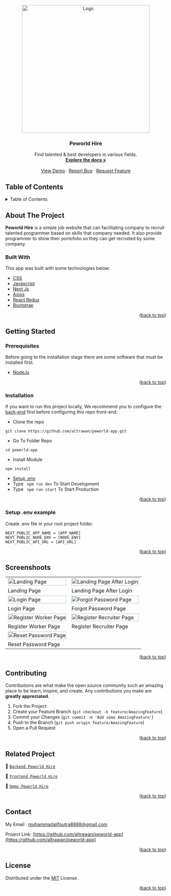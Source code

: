 <div id="top"></div>

<!-- PROJECT LOGO -->
<br />
<div align="center">
  <a href="https://github.com/altrawan/peworld-app">
    <img src="https://lh3.googleusercontent.com/d/1WVrwo9yY-SQ7rh7SpYUOvykp1hWVyTNo" alt="Logo" width="400px">
  </a>

  <h3 align="center">Peworld Hire</h3>

  <p align="center">
    Find talented & best developers in various fields.
    <br />
    <a href="#table-of-contents"><strong>Explore the docs »</strong></a>
    <br />
    <br />
    <a href="https://bit.ly/peworld-hire">View Demo</a>
    ·
    <a href="https://github.com/altrawan/peworld-app/issues">Report Bug</a>
    ·
    <a href="https://github.com/altrawan/peworld-app/issues">Request Feature</a>
  </p>
</div>

<!-- TABLE OF CONTENTS -->
 ## Table of Contents

<details>
  <summary>Table of Contents</summary>
  <ol>
    <li>
      <a href="#about-the-project">About The Project</a>
      <ul>
        <li><a href="#built-with">Built With</a></li>
      </ul>
    </li>
    <li>
      <a href="#getting-started">Getting Started</a>
      <ul>
        <li><a href="#prerequisites">Prerequisites</a></li>
        <li><a href="#installation">Installation</a></li>
        <li><a href="#setup-env-example">Setup .env example</a></li>
      </ul>
    </li>
    <li><a href="#screenshoots">Screenshots</a></li>
    <li><a href="#contributing">Contributing</a></li>
    <li><a href="#related-project">Related Project</a></li>
    <li><a href="#contact">Contact</a></li>
    <li><a href="#license">License</a></li>
  </ol>
</details>

<!-- ABOUT THE PROJECT -->
## About The Project
**Peworld Hire** is a simple job website that can facilitating company to recruit talented programmer based on skills that company needed. It also provide programmer to show their portofolio so they can get recruited by some company.

### Built With
This app was built with some technologies below:
* [CSS](https://developer.mozilla.org/en-US/docs/Web/CSS?retiredLocale=id)
* [Javascript](https://www.javascript.com/)
* [Next Js](https://nextjs.org/)
* [Axios](https://axios-http.com/)
* [React Redux](https://react-redux.js.org/introduction/getting-started)
* [Bootstrap](https://getbootstrap.com/)

<p align="right">(<a href="#top">back to top</a>)</p>

<!-- GETTING STARTED -->
## Getting Started

### Prerequisites

Before going to the installation stage there are some software that must be installed first.

* [NodeJs](https://nodejs.org/en/download/)

<p align="right">(<a href="#top">back to top</a>)</p>

### Installation

If you want to run this project locally, We recommend you to configure the [back-end](https://github.com/altrawan/hire-job-api) first before configuring this repo front-end.
- Clone the repo
```
git clone https://github.com/altrawan/peworld-app.git
```
- Go To Folder Repo
```
cd peworld-app
```
- Install Module
```
npm install
```
- <a href="#setup-env">Setup .env</a>
- Type ` npm run dev` To Start Development
- Type ` npm run start` To Start Production

<p align="right">(<a href="#top">back to top</a>)</p>

### Setup .env example
Create .env file in your root project folder.
```
NEXT_PUBLIC_APP_NAME = [APP_NAME]
NEXT_PUBLIC_NODE_ENV = [NODE_ENV]
NEXT_PUBLIC_API_URL = [API_URL]
```

<p align="right">(<a href="#top">back to top</a>)</p>

## Screenshoots
<p align="center" display=flex>

<table>
 <tr>
    <td><image src="https://lh3.googleusercontent.com/d/1u_Z3cEGUYH_8uP3CYKp3hLm-bZICErTD" alt="Landing Page" width=100%></td>
    <td><image src="https://lh3.googleusercontent.com/d/1gnnX8qT4o6fwPjxh4oKzOYr_ZVf49AE3" alt="Landing Page After Login" width=100%/></td>
  </tr>
   <tr>
    <td>Landing Page</td>
    <td>Landing Page After Login</td>
  </tr>
  
  <tr>
    <td><image src="https://lh3.googleusercontent.com/d/1iX25dT7H54yigSp8oVM0qQUUnQ9Jp2At" alt="Login Page" width=100%></td>
    <td><image src="https://lh3.googleusercontent.com/d/1JBI_F9bNXfu0wzlNMJWl_2BTRm-k2ST6" alt="Forgot Password Page" width=100%/></td>
  </tr>
   <tr>
    <td>Login Page</td>
    <td>Forgot Password Page</td>
  </tr>
  
  <tr>
    <td><image src="https://lh3.googleusercontent.com/d/15f6GC5lRUoKc7py73raMT50oDWXEpOFE" alt="Register Worker Page" width=100%></td>
    <td><image src="https://lh3.googleusercontent.com/d/1v4CXUSDjAQQqEK7wKgFrm4UUTkzc8Wsz" alt="Register Recruiter Page" width=100%/></td>
  </tr>
   <tr>
    <td>Register Worker Page</td>
    <td>Register Recruiter Page</td>
  </tr>
  
  <tr>
    <td><image src="https://lh3.googleusercontent.com/d/1cGBjEL5EILy0dOm1_H_Q27pJ1eU_Nf8p" alt="Reset Password Page" width=100%/></td>
  </tr>
  <tr>
    <td>Reset Password Page</td>
  </tr>

</table>
      
</p>

<p align="right">(<a href="#top">back to top</a>)</p>

## Contributing

Contributions are what make the open source community such an amazing place to be learn, inspire, and create. Any contributions you make are **greatly appreciated**.

1. Fork the Project
2. Create your Feature Branch (`git checkout -b feature/AmazingFeature`)
3. Commit your Changes (`git commit -m 'Add some AmazingFeature'`)
4. Push to the Branch (`git push origin feature/AmazingFeature`)
5. Open a Pull Request

<p align="right">(<a href="#top">back to top</a>)</p>

## Related Project
:rocket: [`Backend Peworld Hire`](https://github.com/altrawan/hire-job-api)

:rocket: [`Frontend Peworld Hire`](https://github.com/altrawan/peworld-app)

:rocket: [`Demo Peworld Hire`](https://bit.ly/peworld-hire)

<p align="right">(<a href="#top">back to top</a>)</p>

## Contact

My Email : muhammadalifputra8888@gmail.com

Project Link: [https://github.com/altrawan/peworld-app](https://github.com/altrawan/peworld-app)

<p align="right">(<a href="#top">back to top</a>)</p>

## License
Distributed under the [MIT](/LICENSE) License.

<p align="right">(<a href="#top">back to top</a>)</p>
